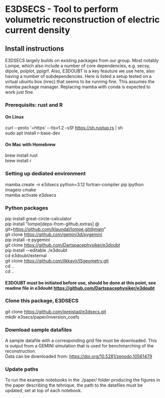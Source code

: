 # E3DSECS - Tool to perform volumetric reconstruction of electric current density


## Install instructions
E3DSECS largely builds on existing packages from our group. Most notably Lompe, which also include a number of core dependencies, e.g. secsy, dipole, polplot, ppigrf. Also, E3DOUBT is a key feauture we use here, also having a number of subdependencies. Here is listed a setup tested on a virtual ubuntu box (nrec) that seems to be running fine. This assumes the mamba package manager. Replacing mamba with conda is expected to work just fine.

### Prerequisits: rust and R
#### On Linux
curl --proto '=https' --tlsv1.2 -sSf https://sh.rustup.rs | sh  
sudo apt install r-base-dev  

#### On Mac with Homebrew
brew install rust  
brew install r  

### Setting up dediated environment
mamba create -n e3dsecs python=3.12 fortran-compiler pip ipython imageio cmake  
mamba activate e3dsecs  

### Python packages
pip install great-circle-calculator  
pip install "lompe[deps-from-github,extras] @ git+https://github.com/klaundal/lompe.git@main"  
git clone https://github.com/gemini3d/pygemini  
pip install -e pygemini  
git clone https://github.com/Dartspacephysiker/e3doubt  
pip install --editable ./e3doubt  
cd e3doubt/external  
git clone https://github.com/ilkkavir/ISgeometry.git  
cd ..  
cd ..  

#### E3DOUBT must be initiated before use, should be done at this point, see readme file in e3doubt https://github.com/Dartspacephysiker/e3doubt  


### Clone this package, E3DSECS
git clone https://github.com/jpreistad/e3dsecs.git  
mkdir e3secs/paper/inversion_coefs  

### Download sample datafiles
A sample datafile with a corresponding grid file must be downloaded. This is output from a GEMINI simulation that is used for benchmarching of the reconstruction.  
Data can be downloaded from: https://doi.org/10.5281/zenodo.10561479  

### Update paths
To run the example notebooks in the ./paper/ folder producing the figures in the paper describing the tehnique, the path to the datafiles must be updated, set at top of each notebook.
